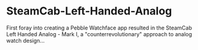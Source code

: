 SteamCab-Left-Handed-Analog
===========================

First foray into creating a Pebble Watchface app resulted in the SteamCab Left Handed Analog - Mark I, a "counterrevolutionary" approach to analog watch design...
